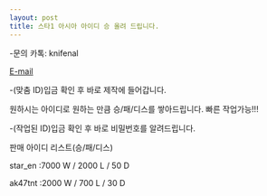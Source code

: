 ```yaml
---
layout: post
title: 스타1 아시아 아이디 승 올려 드립니다.
---
```


-문의
카톡: knifenal

[E-mail](kickitlikedrummer@gmail.com)

-(맞춤 ID)입금 확인 후 바로 제작에 들어갑니다.

 원하시는 아이디로 원하는 만큼 승/패/디스를 쌓아드립니다. 빠른 작업가능!!! 

-(작업된 ID)입금 확인 후 바로 비밀번호를 알려드립니다.

 판매 아이디 리스트(승/패/디스)
 
star_en :7000 W / 2000 L / 50 D

ak47tnt :2000 W / 700 L / 30 D


